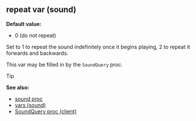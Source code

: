 ## repeat var (sound)

**Default value:**
+   0 (do not repeat)


Set to 1 to repeat the sound indefinitely once it begins
playing, 2 to repeat it forwards and backwards. 

This var may be
filled in by the `SoundQuery` proc.

> [!TIP] 
> **See also:**
> +   [sound proc](/ref/proc/sound.md) 
> +   [vars (sound)](/ref/sound/var.md) 
> +   [SoundQuery proc (client)](/ref/client/proc/SoundQuery.md) <!-- -->